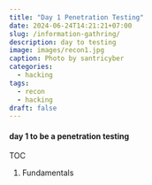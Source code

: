 ```yaml
---
title: "Day 1 Penetration Testing"
date: 2024-06-24T14:21:21+07:00
slug: /information-gathring/
description: day to testing
image: images/recon1.jpg
caption: Photo by santricyber
categories:
  - hacking
tags:
  - recon
  - hacking
draft: false
---
```


#### day 1 to be a penetration testing

TOC
1. Fundamentals